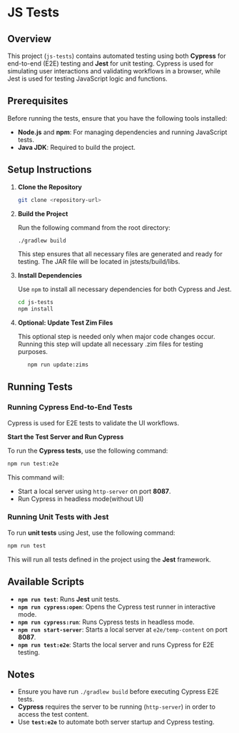 # JS Tests

## Overview
This project (`js-tests`) contains automated testing using both **Cypress** for end-to-end (E2E) testing and **Jest** for unit testing. Cypress is used for simulating user interactions and validating workflows in a browser, while Jest is used for testing JavaScript logic and functions.

## Prerequisites
Before running the tests, ensure that you have the following tools installed:

- **Node.js** and **npm**: For managing dependencies and running JavaScript tests.
- **Java JDK**: Required to build the project.

## Setup Instructions

1. **Clone the Repository**
   ```bash
   git clone <repository-url>
   ```

2. **Build the Project**

   Run the following command from the root directory:
   ```bash
   ./gradlew build
   ```

   This step ensures that all necessary files are generated and ready for testing. The JAR file will be located in jstests/build/libs.


3. **Install Dependencies**
   
   Use `npm` to install all necessary dependencies for both Cypress and Jest.
   ```bash
   cd js-tests
   npm install
   ```

4. **Optional: Update Test Zim Files**

   This optional step is needed only when major code changes occur. Running this step will update all necessary .zim files for testing purposes.
   ```bash
      npm run update:zims
   ```

## Running Tests

### Running Cypress End-to-End Tests

Cypress is used for E2E tests to validate the UI workflows.

**Start the Test Server and Run Cypress**
   
   To run the **Cypress tests**, use the following command:
   
   ```bash
   npm run test:e2e
   ```
   
   This command will:
   - Start a local server using `http-server` on port **8087**.
   - Run Cypress in headless mode(without UI)

### Running Unit Tests with Jest

To run **unit tests** using Jest, use the following command:

```bash
npm run test
```

This will run all tests defined in the project using the **Jest** framework.

## Available Scripts

- **`npm run test`**: Runs **Jest** unit tests.
- **`npm run cypress:open`**: Opens the Cypress test runner in interactive mode.
- **`npm run cypress:run`**: Runs Cypress tests in headless mode.
- **`npm run start-server`**: Starts a local server at `e2e/temp-content` on port **8087**.
- **`npm run test:e2e`**: Starts the local server and runs Cypress for E2E testing.

## Notes

- Ensure you have run `./gradlew build` before executing Cypress E2E tests.
- **Cypress** requires the server to be running (`http-server`) in order to access the test content.
- Use **`test:e2e`** to automate both server startup and Cypress testing.

